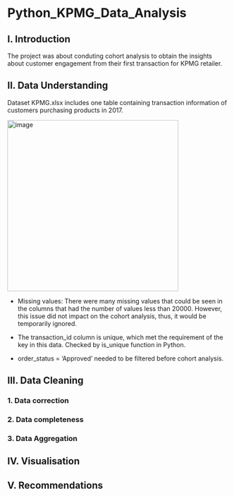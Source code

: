 # Python_KPMG_Data_Analysis
## I. Introduction
The project was about conduting cohort analysis to obtain the insights about customer engagement from their first transaction for KPMG retailer. 
## II. Data Understanding
Dataset KPMG.xlsx includes one table containing transaction information of customers purchasing products in 2017.

<img width="388" alt="image" src="https://github.com/mistletoegoegoe/Python_KPMG_Data_Analysis/assets/121160527/1d5da97a-6ef9-41c4-a72d-6d8ce7bb610f">

- Missing values: There were many missing values that could be seen in the columns that had the number of values less than 20000. However, this issue did not impact on the cohort analysis, thus, it would be temporarily ignored. 

- The transaction_id column is unique, which met the requirement of the key in this data. Checked by is_unique function in Python. 

- order_status = ‘Approved’ needed to be filtered before cohort analysis.


## III. Data Cleaning
### 1. Data correction
### 2. Data completeness
### 3. Data Aggregation
## IV. Visualisation 
## V. Recommendations
